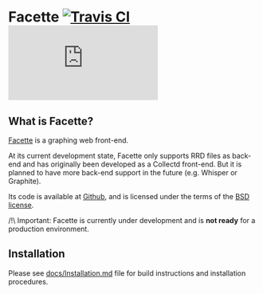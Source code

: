 Facette [![Travis CI](https://api.travis-ci.org/facette/facette.png)](https://travis-ci.org/facette/facette) [![Analytics](https://ga-beacon.appspot.com/UA-27237401-2/facette/README.md)](https://github.com/igrigorik/ga-beacon)
=======

What is Facette?
----------------

[Facette][0] is a graphing web front-end.

At its current development state, Facette only supports RRD files as back-end and has originally been developed as a
Collectd front-end. But it is planned to have more back-end support in the future (e.g. Whisper or Graphite).

Its code is available at [Github][1], and is licensed under the terms of the [BSD license][2].

/!\ Important: Facette is currently under development and is **not ready** for a production environment.

Installation
------------

Please see [docs/Installation.md](docs/Installation.md) file for build instructions and installation procedures.


[0]: http://facette.io/
[1]: https://github.com/facette/facette
[2]: http://opensource.org/licenses/BSD-3-Clause
